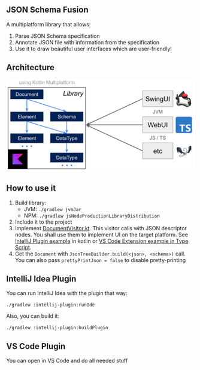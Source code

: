 ## JSON Schema Fusion

A multiplatform library that allows:
1. Parse JSON Schema specification
2. Annotate JSON file with information from the specification
3. Use it to draw beautiful user interfaces which are user-friendly!

## Architecture

![img.png](media/img.png)

## How to use it

1. Build library:
    * JVM: `./gradlew jvmJar`
    * NPM: `./gradlew jsNodeProductionLibraryDistribution`
2. Include it to the project
3. Implement [DocumentVisitor.kt](core/src/commonMain/kotlin/ru/itmo/json_forms/core/document/DocumentVisitor.kt). This
   visitor calls with JSON descriptor nodes. You shall use them to implement UI on the target platform. See 
   [IntelliJ Plugin example](intellij-plugin/src/main/kotlin/ru/itmo/hson_forms/intellij/ui/JsonEditorComponent.kt) in 
   kotlin or [VS Code Extension example in Type Script](vscode-plugin).
4. Get the `Document` with `JsonTreeBuilder.build(<json>, <schema>)` call. You can also pass
   `prettyPrintJson = false` to disable pretty-printing

## IntelliJ Idea Plugin

You can run IntelliJ Idea with the plugin that way:
```shell
./gradlew :intellij-plugin:runIde
```

Also, you can build it:

```shell
./gradlew :intellij-plugin:buildPlugin
```

## VS Code Plugin

You can open in VS Code and do all needed stuff 
